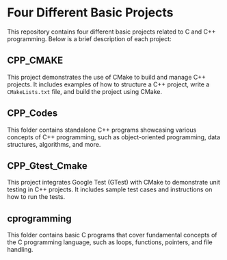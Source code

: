 # Four Different Basic Projects

This repository contains four different basic projects related to C and C++ programming. Below is a brief description of each project:

## CPP_CMAKE
This project demonstrates the use of CMake to build and manage C++ projects. It includes examples of how to structure a C++ project, write a `CMakeLists.txt` file, and build the project using CMake.

## CPP_Codes
This folder contains standalone C++ programs showcasing various concepts of C++ programming, such as object-oriented programming, data structures, algorithms, and more.

## CPP_Gtest_Cmake
This project integrates Google Test (GTest) with CMake to demonstrate unit testing in C++ projects. It includes sample test cases and instructions on how to run the tests.

## cprogramming
This folder contains basic C programs that cover fundamental concepts of the C programming language, such as loops, functions, pointers, and file handling.
